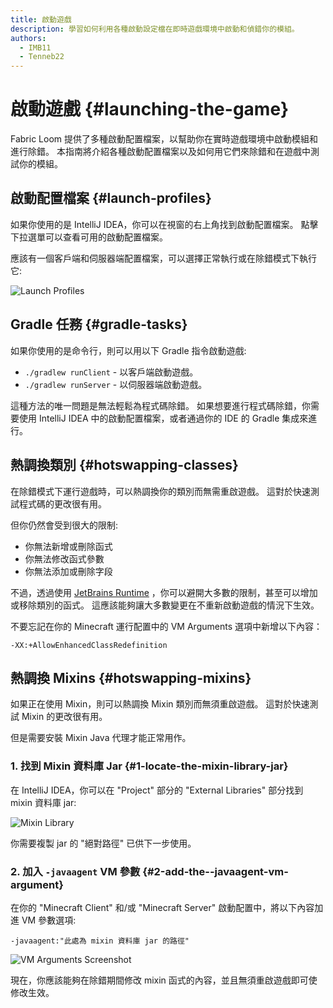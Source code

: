 ```yaml
---
title: 啟動遊戲
description: 學習如何利用各種啟動設定檔在即時遊戲環境中啟動和偵錯你的模組。
authors:
  - IMB11
  - Tenneb22
---
```


# 啟動遊戲 {#launching-the-game}

Fabric Loom 提供了多種啟動配置檔案，以幫助你在實時遊戲環境中啟動模組和進行除錯。 本指南將介紹各種啟動配置檔案以及如何用它們來除錯和在遊戲中測試你的模組。

## 啟動配置檔案 {#launch-profiles}

如果你使用的是 IntelliJ IDEA，你可以在視窗的右上角找到啟動配置檔案。 點擊下拉選單可以查看可用的啟動配置檔案。

應該有一個客戶端和伺服器端配置檔案，可以選擇正常執行或在除錯模式下執行它:

![Launch Profiles](/assets/develop/getting-started/launch-profiles.png)

## Gradle 任務 {#gradle-tasks}

如果你使用的是命令行，則可以用以下 Gradle 指令啟動遊戲:

- `./gradlew runClient` - 以客戶端啟動遊戲。
- `./gradlew runServer` - 以伺服器端啟動遊戲。

這種方法的唯一問題是無法輕鬆為程式碼除錯。 如果想要進行程式碼除錯，你需要使用 IntelliJ IDEA 中的啟動配置檔案，或者通過你的 IDE 的 Gradle 集成來進行。

## 熱調換類別 {#hotswapping-classes}

在除錯模式下運行遊戲時，可以熱調換你的類別而無需重啟遊戲。 這對於快速測試程式碼的更改很有用。

但你仍然會受到很大的限制:

- 你無法新增或刪除函式
- 你無法修改函式參數
- 你無法添加或刪除字段

不過，透過使用 [JetBrains Runtime](https://github.com/JetBrains/JetBrainsRuntime) ，你可以避開大多數的限制，甚至可以增加或移除類別的函式。 這應該能夠讓大多數變更在不重新啟動遊戲的情況下生效。

不要忘記在你的 Minecraft 運行配置中的 VM Arguments 選項中新增以下內容：

```:no-line-numbers
-XX:+AllowEnhancedClassRedefinition
```

## 熱調換 Mixins {#hotswapping-mixins}

如果正在使用 Mixin，則可以熱調換 Mixin 類別而無須重啟遊戲。 這對於快速測試 Mixin 的更改很有用。

但是需要安裝 Mixin Java 代理才能正常用作。

### 1. 找到 Mixin 資料庫 Jar {#1-locate-the-mixin-library-jar}

在 IntelliJ IDEA，你可以在 "Project" 部分的 "External Libraries" 部分找到 mixin 資料庫 jar:

![Mixin Library](/assets/develop/getting-started/mixin-library.png)

你需要複製 jar 的 "絕對路徑" 已供下一步使用。

### 2. 加入 `-javaagent` VM 參數 {#2-add-the--javaagent-vm-argument}

在你的 "Minecraft Client" 和/或 "Minecraft Server" 啟動配置中，將以下內容加進 VM 參數選項:

```:no-line-numbers
-javaagent:"此處為 mixin 資料庫 jar 的路徑"
```

![VM Arguments Screenshot](/assets/develop/getting-started/vm-arguments.png)

現在，你應該能夠在除錯期間修改 mixin 函式的內容，並且無須重啟遊戲即可使修改生效。
